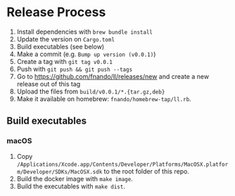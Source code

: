 # Release Process

1. Install dependencies with `brew bundle install`
2. Update the version on `Cargo.toml`
3. Build executables (see below)
4. Make a commit (e.g. `Bump up version (v0.0.1)`)
5. Create a tag with `git tag v0.0.1`
6. Push with `git push && git push --tags`
7. Go to https://github.com/fnando/ll/releases/new and create a new release out
   of this tag
8. Upload the files from `build/v0.0.1/*.{tar.gz,deb}`
9. Make it available on homebrew: `fnando/homebrew-tap/ll.rb`.

## Build executables

### macOS

1. Copy
   `/Applications/Xcode.app/Contents/Developer/Platforms/MacOSX.platform/Developer/SDKs/MacOSX.sdk`
   to the root folder of this repo.
2. Build the docker image with `make image`.
3. Build the executables with `make dist`.
